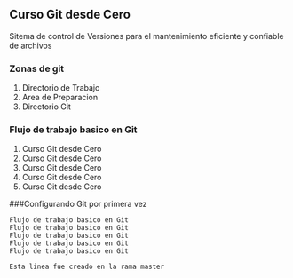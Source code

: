 ## Curso Git desde Cero
Sitema de control de Versiones para el mantenimiento eficiente y confiable de archivos
### Zonas de git
1. Directorio de Trabajo
2. Area de Preparacion
3. Directorio Git

### Flujo de trabajo basico en Git
1. Curso Git desde Cero
2. Curso Git desde Cero
3. Curso Git desde Cero
4. Curso Git desde Cero
5. Curso Git desde Cero

###Configurando Git por primera vez
```
Flujo de trabajo basico en Git
Flujo de trabajo basico en Git
Flujo de trabajo basico en Git
Flujo de trabajo basico en Git
Flujo de trabajo basico en Git

Esta linea fue creado en la rama master
